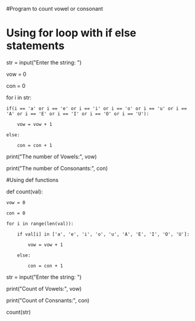 #Program to count vowel or consonant

# Using for loop with if else statements

str = input("Enter the string: ")

vow = 0

con = 0

for i in str:

    if(i == 'a' or i == 'e' or i == 'i' or i == 'o' or i == 'u' or i == 'A' or i == 'E' or i == 'I' or i == 'O' or i == 'U'):

        vow = vow + 1

    else:

        con = con + 1

print("The number of Vowels:", vow)

print("The number of Consonants:", con)


#Using def functions

def count(val):

    vow = 0

    con = 0

    for i in range(len(val)):

        if val[i] in ['a', 'e', 'i', 'o', 'u', 'A', 'E', 'I', 'O', 'U']:

            vow = vow + 1

        else:

            con = con + 1

str = input("Enter the string: ")

print("Count of Vowels:", vow)

print("Count of Consnants:", con)

count(str)
